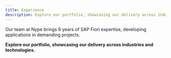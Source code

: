 ```yaml
---
title: Experience
description: Explore our portfolio, showcasing our delivery across industries and technologies.
---
```


Our team at Nype brings 8 years of SAP Fiori expertise, developing applications in demanding projects. 

**Explore our portfolio, showcasing our delivery across industries and technologies.**
